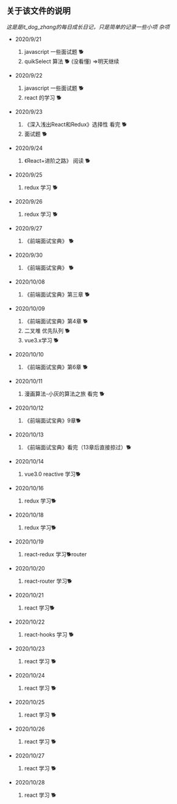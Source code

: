 ## 关于该文件的说明
 *这是是it_dog_zhang的每日成长日记，只是简单的记录一些小项 杂项*


* 2020/9/21
  1. javascript 一些面试题 🐕
  2. quikSelect 算法   🐕  (没看懂) =>明天继续

* 2020/9/22
  1. javascript 一些面试题 🐕
  2. react 的学习 🐕

* 2020/9/23
  1. 《深入浅出React和Redux》选择性 看完 🐕
  2. 面试题 🐕

* 2020/9/24
  1. 《React+进阶之路》 阅读 🐕

* 2020/9/25
  1. redux 学习 🐕

* 2020/9/26
  1. redux 学习 🐕

* 2020/9/27
  1. 《前端面试宝典》 🐕
* 2020/9/30
  1. 《前端面试宝典》 🐕
* 2020/10/08
  1. 《前端面试宝典》第三章 🐕

* 2020/10/09
  1. 《前端面试宝典》第4章 🐕
  2. 二叉堆 优先队列 🐕
  3. vue3.x学习 🐕

* 2020/10/10
  1. 《前端面试宝典》第6章 🐕

* 2020/10/11  
  1. 漫画算法-小灰的算法之旅  看完 🐕

* 2020/10/12  
  1. 《前端面试宝典》9章🐕
* 2020/10/13
  1. 《前端面试宝典》看完（13章后直接掠过）🐕
* 2020/10/14
  1. vue3.0 reactive 学习🐕

* 2020/10/16
  1. redux  学习🐕

* 2020/10/18
  1. redux  学习🐕

* 2020/10/19
  1. react-redux  学习🐕router

* 2020/10/20
  1. react-router  学习🐕

* 2020/10/21
  1. react 学习🐕

* 2020/10/22
  1. react-hooks 学习 🐕

* 2020/10/23
  1. react 学习 🐕

* 2020/10/24
  1. react 学习 🐕

* 2020/10/25
  1. react 学习 🐕

* 2020/10/26
  1. react 学习 🐕

* 2020/10/27
  1. react 学习 🐕

* 2020/10/28
  1. react 学习 🐕